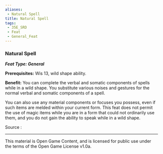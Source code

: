 ```yaml
---
aliases:
 - Natural Spell
title: Natural Spell
tags: 
 - 35E_SRD
 - Feat
 - General_Feat
---
```

### Natural Spell 
***Feat Type: General***

**Prerequisites:** Wis 13, wild shape ability.

**Benefit:** You can complete the verbal and somatic components of
spells while in a wild shape. You substitute various noises and gestures
for the normal verbal and somatic components of a spell.

You can also use any material components or focuses you possess, even if
such items are melded within your current form. This feat does not
permit the use of magic items while you are in a form that could not
ordinarily use them, and you do not gain the ability to speak while in a
wild shape.


Source :



---



This material is Open Game Content, and is licensed for public use under the terms of the Open Game License v1.0a.

